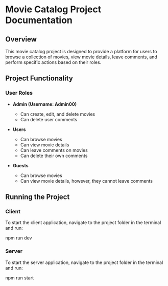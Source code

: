 # Movie Catalog Project Documentation

## Overview

This movie catalog project is designed to provide a platform for users to browse a collection of movies, view movie details, leave comments, and perform specific actions based on their roles.

## Project Functionality

### User Roles

- **Admin (Username: Admin00)**
  - Can create, edit, and delete movies
  - Can delete user comments
  
- **Users**
  - Can browse movies
  - Can view movie details
  - Can leave comments on movies
  - Can delete their own comments
  
- **Guests**
  - Can browse movies
  - Can view movie details, however, they cannot leave comments



## Running the Project

### Client
To start the client application, navigate to the project folder in the terminal and run:

npm run dev


### Server
To start the server application, navigate to the project folder in the terminal and run:

npm run start